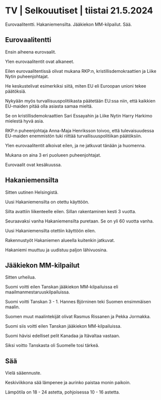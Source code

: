 # TV \| Selkouutiset \| tiistai 21.5.2024

Eurovaalitentti. Hakaniemensilta. Jääkiekon MM-kilpailut. Sää.

## Eurovaalitentti

Ensin aiheena eurovaalit.

Ylen eurovaalitentit ovat alkaneet.

Eilen eurovaalitentissä olivat mukana RKP:n, kristillisdemokraattien ja Liike Nytin puheenjohtajat.

He keskustelivat esimerkiksi siitä, miten EU eli Euroopan unioni tekee päätöksiä.

Nykyään myös turvallisuuspolitiikasta päätetään EU:ssa niin, että kaikkien EU-maiden pitää olla asiasta samaa mieltä.

Se on kristillisdemokraattien Sari Essayahin ja Liike Nytin Harry Harkimo mielestä hyvä asia.

RKP:n puheenjohtaja Anna-Maja Henriksson toivoo, että tulevaisuudessa EU-maiden enemmistön tuki riittää turvallisuuspolitiikan päätöksiin.

Ylen eurovaalitentit alkoivat eilen, ja ne jatkuvat tänään ja huomenna.

Mukana on aina 3 eri puolueen puheenjohtajat.

Eurovaalit ovat kesäkuussa.

## Hakaniemensilta

Sitten uutinen Helsingistä.

Uusi Hakaniemensilta on otettu käyttöön.

Silta avattiin liikenteelle eilen. Sillan rakentaminen kesti 3 vuotta.

Seuraavaksi vanha Hakaniemensilta puretaan. Se on yli 60 vuotta vanha.

Uusi Hakaniemensilta otettiin käyttöön eilen.

Rakennustyöt Hakaniemen alueella kuitenkin jatkuvat.

Hakaniemi muuttuu ja uudistuu paljon lähivuosina.

## Jääkiekon MM-kilpailut

Sitten urheilua.

Suomi voitti eilen Tanskan jääkiekon MM-kilpailuissa eli maailmanmestaruuskilpailuissa.

Suomi voitti Tanskan 3 - 1. Hannes Björninen teki Suomen ensimmäisen maalin.

Suomen muut maalintekijät olivat Rasmus Rissanen ja Pekka Jormakka.

Suomi siis voitti eilen Tanskan jääkiekon MM-kilpailuissa.

Suomi hävisi edelliset pelit Kanadaa ja Itävaltaa vastaan.

Siksi voitto Tanskasta oli Suomelle tosi tärkeä.

## Sää

Vielä sääennuste.

Keskiviikkona sää lämpenee ja aurinko paistaa monin paikoin.

Lämpötila on 18 - 24 astetta, pohjoisessa 10 - 16 astetta.

